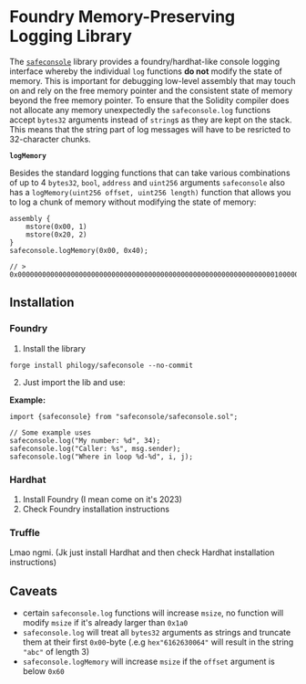 # Foundry Memory-Preserving Logging Library

The [`safeconsole`](src/safeconsole.sol) library provides a foundry/hardhat-like console logging interface whereby
the individual `log` functions **do not** modify the state of memory. This is important for
debugging low-level assembly that may touch on and rely on the free memory pointer and the
consistent state of memory beyond the free memory pointer. To ensure that the Solidity compiler does
not allocate any memory unexpectedly the `safeconsole.log` functions accept `bytes32` arguments instead
of `string`s as they are kept on the stack. This means that the string part of log messages will
have to be resricted to 32-character chunks.

**`logMemory`**

Besides the standard logging functions that can take various combinations of up to 4 `bytes32`,
`bool`, `address` and `uint256` arguments `safeconsole` also has a `logMemory(uint256 offset, uint256 length)`
function that allows you to log a chunk of memory without modifying the state of memory:

```solidity
assembly {
    mstore(0x00, 1)
    mstore(0x20, 2)
}
safeconsole.logMemory(0x00, 0x40);

// > 0x00000000000000000000000000000000000000000000000000000000000000010000000000000000000000000000000000000000000000000000000000000002
```


## Installation

### Foundry

1. Install the library

```
forge install philogy/safeconsole --no-commit
```

2. Just import the lib and use:

**Example:**
```solidity
import {safeconsole} from "safeconsole/safeconsole.sol";

// Some example uses
safeconsole.log("My number: %d", 34);
safeconsole.log("Caller: %s", msg.sender);
safeconsole.log("Where in loop %d-%d", i, j);
```

### Hardhat

1. Install Foundry (I mean come on it's 2023)
2. Check Foundry installation instructions

### Truffle

Lmao ngmi. (Jk just install Hardhat and then check Hardhat installation instructions)

## Caveats
- certain `safeconsole.log` functions will increase `msize`, no function will modify `msize` if it's
  already larger than `0x1a0`
- `safeconsole.log` will treat all `bytes32` arguments as strings and truncate them at their first `0x00`-byte (.e.g `hex"6162630064"` will result in the string `"abc"` of length 3)
- `safeconsole.logMemory` will increase `msize` if the `offset` argument is below `0x60`
